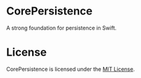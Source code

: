 # CorePersistence

A strong foundation for persistence in Swift.

# License

CorePersistence is licensed under the [MIT License](https://vmanot.mit-license.org).

